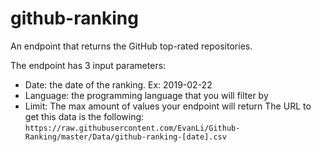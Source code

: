 # github-ranking
An endpoint that returns the GitHub top-rated repositories.

The endpoint has 3 input parameters:
- Date: the date of the ranking. Ex: 2019-02-22
- Language: the programming language that you will filter by
- Limit: The max amount of values your endpoint will return
The URL to get this data is the following:
`https://raw.githubusercontent.com/EvanLi/Github-Ranking/master/Data/github-ranking-[date].csv`
